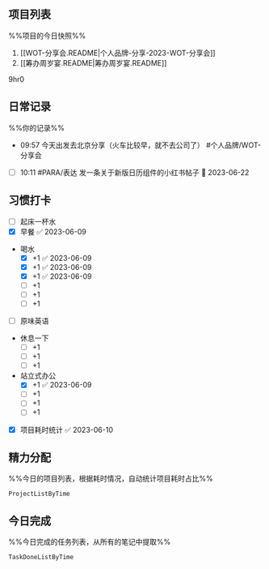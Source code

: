 ## 项目列表
%%项目的今日快照%%
1. [[WOT-分享会.README|个人品牌-分享-2023-WOT-分享会]]
2. [[筹办周岁宴.README|筹办周岁宴.README]]

9hr0

## 日常记录
%%你的记录%%
- 09:57 今天出发去北京分享（火车比较早，就不去公司了） #个人品牌/WOT-分享会 
- [ ] 10:11 #PARA/表达 发一条关于新版日历组件的小红书帖子 📅 2023-06-22

## 习惯打卡
- [ ] 起床一杯水
- [x] 早餐 ✅ 2023-06-09
- 喝水
	- [x] +1 ✅ 2023-06-09
	- [x] +1 ✅ 2023-06-09
	- [x] +1 ✅ 2023-06-09
	- [ ] +1
	- [ ] +1
	- [ ] +1
- [ ] 原味英语
- 休息一下
	- [ ] +1
	- [ ] +1
	- [ ] +1
- 站立式办公
	- [x] +1 ✅ 2023-06-09
	- [ ] +1
	- [ ] +1
	- [ ] +1
- [x] 项目耗时统计 ✅ 2023-06-10

## 精力分配
%%今日的项目列表，根据耗时情况，自动统计项目耗时占比%%
```PeriodicPARA
ProjectListByTime
```

## 今日完成
%%今日完成的任务列表，从所有的笔记中提取%%
```PeriodicPARA
TaskDoneListByTime
```
